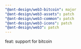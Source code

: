 ```yaml
---
"@ant-design/web3-bitcoin": major
"@ant-design/web3-assets": patch
"@ant-design/web3-common": patch
"@ant-design/web3-icons": patch
"@ant-design/web3": patch
---
```


feat: support for bitcoin
